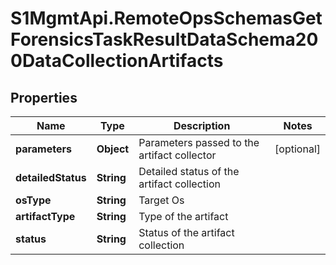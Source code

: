 # S1MgmtApi.RemoteOpsSchemasGetForensicsTaskResultDataSchema200DataCollectionArtifacts

## Properties
Name | Type | Description | Notes
------------ | ------------- | ------------- | -------------
**parameters** | **Object** | Parameters passed to the artifact collector | [optional] 
**detailedStatus** | **String** | Detailed status of the artifact collection | 
**osType** | **String** | Target Os | 
**artifactType** | **String** | Type of the artifact | 
**status** | **String** | Status of the artifact collection | 


